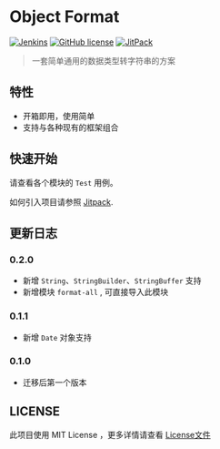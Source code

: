 # Object Format

<a href="https://github.com/d7z-team/object-format" target="_blank"><img alt="Jenkins" src="https://github.com/d7z-team/object-format/actions/workflows/task-push.yml/badge.svg?branch=master&color=green&style=flat-square"/></a>
<a href="LICENSE"><img alt="GitHub license" src="https://img.shields.io/github/license/d7z-team/object-format"></a>
<a href="https://jitpack.io/#d7z-team/object-format" target="_blank"> <img alt="JitPack" src="https://img.shields.io/jitpack/v/github/d7z-team/object-format"></a>


> 一套简单通用的数据类型转字符串的方案

## 特性

- 开箱即用，使用简单
- 支持与各种现有的框架组合

## 快速开始

请查看各个模块的 `Test` 用例。

如何引入项目请参照 [Jitpack](https://jitpack.io/#d7z-team/object-format).

## 更新日志

### 0.2.0

- 新增 `String`、`StringBuilder`、`StringBuffer` 支持
- 新增模块 `format-all` , 可直接导入此模块

### 0.1.1

- 新增 `Date` 对象支持

### 0.1.0

- 迁移后第一个版本

## LICENSE

此项目使用 MIT License ，更多详情请查看 [License文件](./LICENSE)
